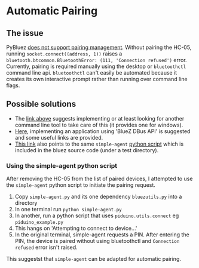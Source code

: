# Automatic Pairing


## The issue

PyBluez [does not support pairing management](http://stackoverflow.com/questions/37500992/pybluez-pairing-bluetooth-device). Without pairing the HC-05, running `socket.connect((address, 1))` raises a `bluetooth.btcommon.BluetoothError: (111, 'Connection refused')` error. Currently, pairing is required manually using the desktop or `bluetoothctl` command line api. `bluetoothctl` can't easily be automated because it creates its own interactive prompt rather than running over command line flags.

## Possible solutions
- The [link above](http://stackoverflow.com/questions/37500992/pybluez-pairing-bluetooth-device) suggests implementing or at least looking for another command line tool to take care of this (it provides one for windows).
- [Here](http://stackoverflow.com/questions/42135297/setting-up-bluetooth-automatic-pairing-on-linux), implementing an application using 'BlueZ DBus API' is suggested and some useful links are provided.
- [This link](https://www.raspberrypi.org/forums/viewtopic.php?t=92695) also points to the same `simple-agent` [python script](https://github.com/hmallat/bluez5/blob/master/bluez5/test/simple-agent) which is included in the bluez source code (under a test directory).

### Using the simple-agent python script
After removing the HC-05 from the list of paired devices, I attempted to use the `simple-agent` python script to initiate the pairing request.
1. Copy `simple-agent.py` and its one dependency `bluezutils.py` into a directory
2. In one terminal run `python simple-agent.py`
3. In another, run a python script that uses `piduino.utils.connect` eg `piduino_example.py`
4. This hangs on 'Attempting to connect to device...'
5. In the original terminal, simple-agent requests a PIN. After entering the PIN, the device is paired without using bluetoothctl and `Connection refused` error isn't raised.

This suggestst that `simple-agent` can be adapted for automatic pairing.
